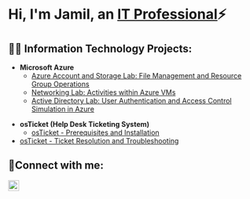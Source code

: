<h1>Hi, I'm Jamil, an <a href="https://www.linkedin.com/in/jamil-robinson-08843119a/">IT Professional</a>⚡</h1>

<h2>👨‍💻 Information Technology Projects:</h2>


- <b>Microsoft Azure</b>
  - [Azure Account and Storage Lab: File Management and Resource Group Operations](https://github.com/82bit/azure-prereq)
  - [Networking Lab: Activities within Azure VMs](https://github.com/82bit/net-activities)
  - [Active Directory Lab: User Authentication and Access Control Simulation in Azure](https://github.com/82bit/ad-sim)


<b></b>
<b></b>

- <b>osTicket (Help Desk Ticketing System)</b>
  - [osTicket - Prerequisites and Installation](https://github.com/82bit/osticket-prereqs)
- [osTicket - Ticket Resolution and Troubleshooting](https://github.com/82bit/osticket-ticket-resolution)

<h2>🤳Connect with me:</h2>

[<img align="left" alt="Jamil | LinkedIn" width="22px" src="https://cdn.jsdelivr.net/npm/simple-icons@v3/icons/linkedin.svg" />][linkedin]

[linkedin]: https://linkedin.com/in/jamil-robinson-08843119a
